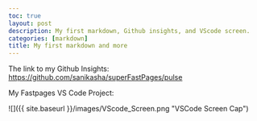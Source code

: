 ```yaml
---
toc: true
layout: post
description: My first markdown, Github insights, and VScode screen.
categories: [markdown]
title: My first markdown and more
---
```


The link to my Github Insights: https://github.com/sanikasha/superFastPages/pulse

My Fastpages VS Code Project:

![]({{ site.baseurl }}/images/VScode_Screen.png "VSCode Screen Cap")
